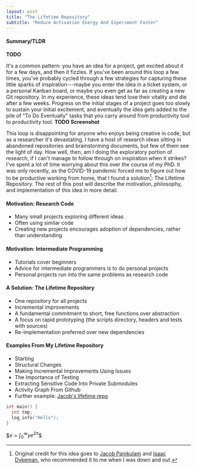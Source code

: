 ```yaml
---
layout: post
title: "The Lifetime Repository"
subtitle: "Reduce Activation Energy And Experiment Faster"
---
```


#### Summary/TLDR
**TODO**

It's a common pattern: you have an idea for a project, get excited about it for
a few days, and then it fizzles. If you've been around this loop a few times,
you've probably cycled through a few strategies for capturing these little
sparks of inspiration---maybe you enter the idea in a ticket system, or a
personal Kanban board, or maybe you even get as far as creating a new Git
repository. In my experience, these ideas tend lose their vitality and die
after a few weeks. Progress on the initial stages of a project goes too slowly
to sustain your initial excitement, and eventually the idea gets added to the
pile of "To Do Eventually" tasks that you carry around from productivity tool
to productivity tool. **TODO Screenshot**

This loop is disappointing for anyone who enjoys being creative in code, but as
a researcher it's devastating. I have a host of research ideas sitting in
abandoned repositories and brainstorming documents, but few of them see the
light of day. How well, then, am I doing the exploratory portion of research,
if I can't manage to follow through on inspiration when it strikes? I've 
spent a lot of time worrying about this over the course of my PhD. It was only
recently, as the COVID-19 pandemic forced me to figure out how to be productive
working from home, that I found a solution[^1]: The Lifetime Repository. The rest
of this post will describe the motivation, philosophy, and implementation of
this idea in more detail.

#### Motivation: Research Code
- Many small projects exploring different ideas
- Often using similar code
- Creating new projects encourages adoption of dependencies, rather than understanding


#### Motivation: Intermediate Programming
- Tutorials cover beginners
- Advice for intermediate programmers is to do personal projects
- Personal projects run into the same problems as research code

#### A Solution: The Lifetime Repository
- One repository for all projects
- Incremental improvements
- A fundamental commitment to short, free functions over abstraction
- A focus on rapid prototyping (the scripts directory, headers and tests with sources)
- Re-implementation preferred over new dependencies

#### Examples From My Lifetime Repository
- Starting
- Structural Changes
- Making Incremental Improvements Using Issues
- The Importance of Testing
- Extracting Sensitive Code Into Private Submodules
- Activity Graph From Github
- Further example: [Jacob's lifetime repo](https://github.com/jpanikulam/experiments)

```c++
int main() {
  int tmp;
  log_info("Hello");
}
```

\$$x = \int_0^\infty y e^{2\pi}$$

[^1]: Original credit for this idea goes to [Jacob Panikulam](http://jpanikulam.github.io/) and [Isaac Dykeman](https://ijdykeman.github.io/), who recommended it to me when I was down and out.
